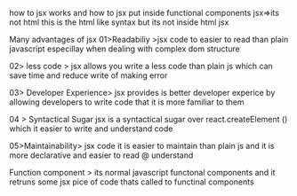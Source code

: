
<!-- jsx -->
how to jsx works and how to jsx put inside functional components 
jsx=>its not html this is the html like syntax but its not inside html jsx

Many advantages of jsx
01>Readabiliy >jsx code to easier to read than plain javascript especillay when dealing with complex dom structure 

02> less code >
jsx allows you write a less code than plain js which can save time and reduce write of making error

03> Developer Experience>
jsx provides is better developer experice by allowing developers to write code that it is more familiar to them

04 > Syntactical Sugar 
jsx is a syntactical sugar over react.createElement () which it easier to write and understand code 

05>Maintainability>
 jsx code it is easier to maintain than plain js and it is more  declarative and easier to read @ understand


 <!-- we talk abot a functional components  -->

  Function component >
   its normal javascript functonal components  and it retruns some jsx pice of code thats called to functinal components
   